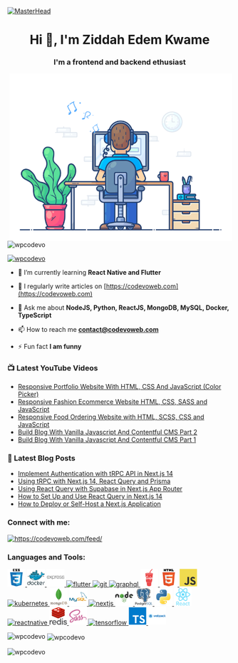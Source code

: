 [![MasterHead](https://1.bp.blogspot.com/-7A4WynwLsMw/XbBpCXG8fHI/AAAAAAAAMt4/uOa1bpLskYgrwGbllhSu2SDj_Mig8SXJQCLcBGAsYHQ/s1600/2000_600px.gif)](https://codevoweb.com)

<h1 align="center">Hi 👋, I'm Ziddah Edem Kwame</h1>
<h3 align="center">I'm a frontend and backend ethusiast</h3>
<img align="right" width="500" alt="wpcodevo" src="https://github.com/wpcodevo/wpcodevo/blob/main/typing.gif" />

<p align="left"> <img src="https://komarev.com/ghpvc/?username=wpcodevo&label=Profile%20views&color=0e75b6&style=flat" alt="wpcodevo" /> </p>

<p align="left"> <a href="https://github.com/ryo-ma/github-profile-trophy"><img src="https://github-profile-trophy.vercel.app/?username=wpcodevo" alt="wpcodevo" /></a> </p>

- 🌱 I’m currently learning **React Native and Flutter**

- 📝 I regularly write articles on [https://codevoweb.com](https://codevoweb.com)

- 💬 Ask me about **NodeJS, Python, ReactJS, MongoDB, MySQL, Docker, TypeScript**

- 📫 How to reach me **contact@codevoweb.com**

- ⚡ Fun fact **I am funny**

### 📺 Latest YouTube Videos

<!-- YOUTUBE:START -->
- [Responsive Portfolio Website With HTML, CSS And JavaScript &lpar;Color Picker&rpar;](https://www.youtube.com/watch?v=jDjVS85DKRo)
- [Responsive Fashion Ecommerce Website HTML, CSS, SASS and JavaScript](https://www.youtube.com/watch?v=WPU8eC6UNFo)
- [Responsive Food Ordering Website with HTML, SCSS, CSS and JavaScript](https://www.youtube.com/watch?v=HgjaligWyYQ)
- [Build Blog With Vanilla Javascript And Contentful CMS Part 2](https://www.youtube.com/watch?v=hygKZyCdkLE)
- [Build Blog With Vanilla Javascript And Contentful CMS Part 1](https://www.youtube.com/watch?v=W8gjSX6Jbkg)
<!-- YOUTUBE:END -->

### 📖 Latest Blog Posts

<!-- BLOG-POST-LIST:START -->
- [Implement Authentication with tRPC API in Next.js 14](https://codevoweb.com/implement-authentication-with-trpc-api-in-nextjs-14/)
- [Using tRPC with Next.js 14, React Query and Prisma](https://codevoweb.com/using-trpc-with-nextjs-14-react-query-and-prisma/)
- [Using React Query with Supabase in Next.js App Router](https://codevoweb.com/using-react-query-with-supabase-in-next-js-app-router/)
- [How to Set Up and Use React Query in Next.js 14](https://codevoweb.com/how-to-set-up-and-use-react-query-in-next-js-14/)
- [How to Deploy or Self-Host a Next.js Application](https://codevoweb.com/how-to-deploy-or-self-host-a-next-js-application/)
<!-- BLOG-POST-LIST:END -->

<h3 align="left">Connect with me:</h3>
<p align="left">
<a href="/https://codevoweb.com/feed/" target="blank"><img align="center" src="https://raw.githubusercontent.com/rahuldkjain/github-profile-readme-generator/master/src/images/icons/Social/rss.svg" alt="https://codevoweb.com/feed/" height="30" width="40" /></a>
</p>

<h3 align="left">Languages and Tools:</h3>
<p align="left"> <a href="https://www.w3schools.com/css/" target="_blank" rel="noreferrer"> <img src="https://raw.githubusercontent.com/devicons/devicon/master/icons/css3/css3-original-wordmark.svg" alt="css3" width="40" height="40"/> </a> <a href="https://www.docker.com/" target="_blank" rel="noreferrer"> <img src="https://raw.githubusercontent.com/devicons/devicon/master/icons/docker/docker-original-wordmark.svg" alt="docker" width="40" height="40"/> </a> <a href="https://expressjs.com" target="_blank" rel="noreferrer"> <img src="https://raw.githubusercontent.com/devicons/devicon/master/icons/express/express-original-wordmark.svg" alt="express" width="40" height="40"/> </a> <a href="https://flutter.dev" target="_blank" rel="noreferrer"> <img src="https://www.vectorlogo.zone/logos/flutterio/flutterio-icon.svg" alt="flutter" width="40" height="40"/> </a> <a href="https://git-scm.com/" target="_blank" rel="noreferrer"> <img src="https://www.vectorlogo.zone/logos/git-scm/git-scm-icon.svg" alt="git" width="40" height="40"/> </a> <a href="https://graphql.org" target="_blank" rel="noreferrer"> <img src="https://www.vectorlogo.zone/logos/graphql/graphql-icon.svg" alt="graphql" width="40" height="40"/> </a> <a href="https://gulpjs.com" target="_blank" rel="noreferrer"> <img src="https://raw.githubusercontent.com/devicons/devicon/master/icons/gulp/gulp-plain.svg" alt="gulp" width="40" height="40"/> </a> <a href="https://www.w3.org/html/" target="_blank" rel="noreferrer"> <img src="https://raw.githubusercontent.com/devicons/devicon/master/icons/html5/html5-original-wordmark.svg" alt="html5" width="40" height="40"/> </a> <a href="https://developer.mozilla.org/en-US/docs/Web/JavaScript" target="_blank" rel="noreferrer"> <img src="https://raw.githubusercontent.com/devicons/devicon/master/icons/javascript/javascript-original.svg" alt="javascript" width="40" height="40"/> </a> <a href="https://kubernetes.io" target="_blank" rel="noreferrer"> <img src="https://www.vectorlogo.zone/logos/kubernetes/kubernetes-icon.svg" alt="kubernetes" width="40" height="40"/> </a> <a href="https://www.mongodb.com/" target="_blank" rel="noreferrer"> <img src="https://raw.githubusercontent.com/devicons/devicon/master/icons/mongodb/mongodb-original-wordmark.svg" alt="mongodb" width="40" height="40"/> </a> <a href="https://www.mysql.com/" target="_blank" rel="noreferrer"> <img src="https://raw.githubusercontent.com/devicons/devicon/master/icons/mysql/mysql-original-wordmark.svg" alt="mysql" width="40" height="40"/> </a> <a href="https://nextjs.org/" target="_blank" rel="noreferrer"> <img src="https://cdn.worldvectorlogo.com/logos/nextjs-2.svg" alt="nextjs" width="40" height="40"/> </a> <a href="https://nodejs.org" target="_blank" rel="noreferrer"> <img src="https://raw.githubusercontent.com/devicons/devicon/master/icons/nodejs/nodejs-original-wordmark.svg" alt="nodejs" width="40" height="40"/> </a> <a href="https://www.postgresql.org" target="_blank" rel="noreferrer"> <img src="https://raw.githubusercontent.com/devicons/devicon/master/icons/postgresql/postgresql-original-wordmark.svg" alt="postgresql" width="40" height="40"/> </a> <a href="https://www.python.org" target="_blank" rel="noreferrer"> <img src="https://raw.githubusercontent.com/devicons/devicon/master/icons/python/python-original.svg" alt="python" width="40" height="40"/> </a> <a href="https://reactjs.org/" target="_blank" rel="noreferrer"> <img src="https://raw.githubusercontent.com/devicons/devicon/master/icons/react/react-original-wordmark.svg" alt="react" width="40" height="40"/> </a> <a href="https://reactnative.dev/" target="_blank" rel="noreferrer"> <img src="https://reactnative.dev/img/header_logo.svg" alt="reactnative" width="40" height="40"/> </a> <a href="https://redis.io" target="_blank" rel="noreferrer"> <img src="https://raw.githubusercontent.com/devicons/devicon/master/icons/redis/redis-original-wordmark.svg" alt="redis" width="40" height="40"/> </a> <a href="https://sass-lang.com" target="_blank" rel="noreferrer"> <img src="https://raw.githubusercontent.com/devicons/devicon/master/icons/sass/sass-original.svg" alt="sass" width="40" height="40"/> </a> <a href="https://www.tensorflow.org" target="_blank" rel="noreferrer"> <img src="https://www.vectorlogo.zone/logos/tensorflow/tensorflow-icon.svg" alt="tensorflow" width="40" height="40"/> </a> <a href="https://www.typescriptlang.org/" target="_blank" rel="noreferrer"> <img src="https://raw.githubusercontent.com/devicons/devicon/master/icons/typescript/typescript-original.svg" alt="typescript" width="40" height="40"/> </a> <a href="https://webpack.js.org" target="_blank" rel="noreferrer"> <img src="https://raw.githubusercontent.com/devicons/devicon/d00d0969292a6569d45b06d3f350f463a0107b0d/icons/webpack/webpack-original-wordmark.svg" alt="webpack" width="40" height="40"/> </a> </p>

<p><img align="left" src="https://github-readme-stats.vercel.app/api/top-langs?username=wpcodevo&show_icons=true&locale=en&layout=compact" alt="wpcodevo" /></p>

<p>&nbsp;<img align="center" src="https://github-readme-stats.vercel.app/api?username=wpcodevo&show_icons=true&locale=en" alt="wpcodevo" /></p>

<p><img align="center" src="https://github-readme-streak-stats.herokuapp.com/?user=wpcodevo&" alt="wpcodevo" /></p>
